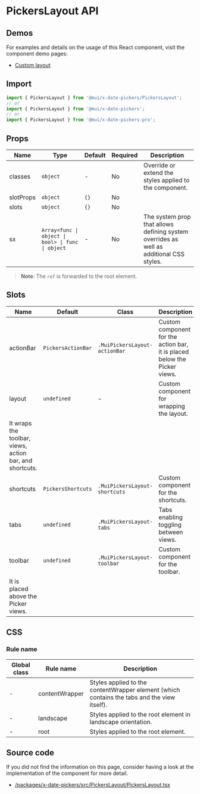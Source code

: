 # PickersLayout API

## Demos

For examples and details on the usage of this React component, visit the component demo pages:

- [Custom layout](/x/react-date-pickers/custom-layout/)

## Import

```jsx
import { PickersLayout } from '@mui/x-date-pickers/PickersLayout';
// or
import { PickersLayout } from '@mui/x-date-pickers';
// or
import { PickersLayout } from '@mui/x-date-pickers-pro';
```

## Props

| Name | Type | Default | Required | Description |
|------|------|---------|----------|-------------|
| classes | `object` | - | No | Override or extend the styles applied to the component. |
| slotProps | `object` | `{}` | No |  |
| slots | `object` | `{}` | No |  |
| sx | `Array<func \| object \| bool> \| func \| object` | - | No | The system prop that allows defining system overrides as well as additional CSS styles. |

> **Note**: The `ref` is forwarded to the root element.

## Slots

| Name | Default | Class | Description |
|------|---------|-------|-------------|
| actionBar | `PickersActionBar` | `.MuiPickersLayout-actionBar` | Custom component for the action bar, it is placed below the Picker views. |
| layout | `undefined` | - | Custom component for wrapping the layout.
It wraps the toolbar, views, action bar, and shortcuts. |
| shortcuts | `PickersShortcuts` | `.MuiPickersLayout-shortcuts` | Custom component for the shortcuts. |
| tabs | `undefined` | `.MuiPickersLayout-tabs` | Tabs enabling toggling between views. |
| toolbar | `undefined` | `.MuiPickersLayout-toolbar` | Custom component for the toolbar.
It is placed above the Picker views. |

## CSS

### Rule name

| Global class | Rule name | Description |
|--------------|-----------|-------------|
| - | contentWrapper | Styles applied to the contentWrapper element (which contains the tabs and the view itself). |
| - | landscape | Styles applied to the root element in landscape orientation. |
| - | root | Styles applied to the root element. |

## Source code

If you did not find the information on this page, consider having a look at the implementation of the component for more detail.

- [/packages/x-date-pickers/src/PickersLayout/PickersLayout.tsx](https://github.com/mui/material-ui/tree/HEAD/packages/x-date-pickers/src/PickersLayout/PickersLayout.tsx)